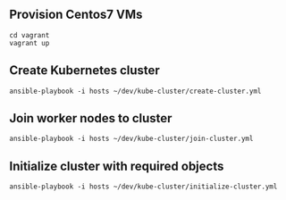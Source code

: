 ## Provision Centos7 VMs

```
cd vagrant
vagrant up
```

## Create Kubernetes cluster

```
ansible-playbook -i hosts ~/dev/kube-cluster/create-cluster.yml
```

## Join worker nodes to cluster

```
ansible-playbook -i hosts ~/dev/kube-cluster/join-cluster.yml
```

## Initialize cluster with required objects

```
ansible-playbook -i hosts ~/dev/kube-cluster/initialize-cluster.yml
```
